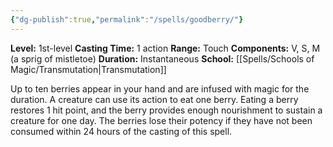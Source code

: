 ```yaml
---
{"dg-publish":true,"permalink":"/spells/goodberry/"}
---
```


**Level:** 1st-level
**Casting Time:** 1 action
**Range:** Touch
**Components:** V, S, M (a sprig of mistletoe)
**Duration:** Instantaneous
**School:** [[Spells/Schools of Magic/Transmutation\|Transmutation]]

Up to ten berries appear in your hand and are infused with magic for the duration. A creature can use its action to eat one berry. Eating a berry restores 1 hit point, and the berry provides enough nourishment to sustain a creature for one day.
The berries lose their potency if they have not been consumed within 24 hours of the casting of this spell.